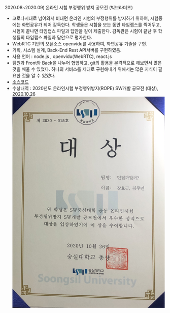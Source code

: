 2020.08~2020.09) 온라인 시험 부정행위 방지 공모전 (빅브라더즈)
- 코로나시대로 넘어와서 비대면 온라인 시험의 부정행위를 방지하기 위하여, 시험중에는 화면공유가 되어 감독한다. 학생들은 시험을 보는 동안 타임랩스를 찍어두고, 시험이 끝나면 타임랩스 파일과 답안을 같이 제출한다. 감독관은 시험이 끝난 후 학생들의 타임랩스 파일과 답안으로 평가한다.
- WebRTC 기반의 오픈소스 openvidu를 사용하여, 화면공유 기술을 구현.
- 기획, 시스템 설계, Back-End Rest API서버를 구현하였음. 
- 사용 언어 : node.js , openvidu(WebRTC), react.js
- 팀원과 Front와 Back을 나누어 협업하고, git의 활용을 본격적으로 해보면서 많은 것을 배울 수 있었다. 하나의 서비스를 제대로 구현해내기 위해서는 많은 지식이 필요한 것을 알 수 있었다. 
- [소스코드](https://github.com/geun9716/rope_openvidu)
- 수상내역 : 2020년도 온라인시험 부정행위방지(ROPE) SW개발 공모전 (대상), 2020.10.26
![ROPE공모전](./img/BigBrothers.jpg)